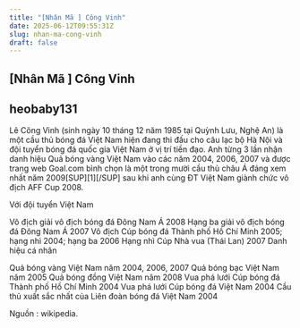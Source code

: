 ```yaml
---
title: "[Nhân Mã ] Công Vinh"
date: 2025-06-12T09:55:31Z
slug: nhan-ma-cong-vinh
draft: false
---
```


## [Nhân Mã ] Công Vinh

## heobaby131

Lê Công Vinh (sinh ngày 10 tháng 12 năm 1985 tại Quỳnh Lưu, Nghệ An) là một cầu thủ bóng đá Việt Nam hiện đang thi đấu cho câu lạc bộ Hà Nội và đội tuyển bóng đá quốc gia Việt Nam ở vị trí tiền đạo. Anh từng 3 lần nhận danh hiệu Quả bóng vàng Việt Nam vào các năm 2004, 2006, 2007 và được trang web Goal.com bình chọn là một trong mười cầu thủ châu Á đáng xem nhất năm 2009[SUP][1][/SUP] sau khi anh cùng ĐT Việt Nam giành chức vô địch AFF Cup 2008.


Với đội tuyển Việt Nam

Vô địch giải vô địch bóng đá Đông Nam Á 2008
Hạng ba giải vô địch bóng đá Đông Nam Á 2007
Vô địch Cúp bóng đá Thành phố Hồ Chí Minh 2005; hạng nhì 2004; hạng ba 2006
Hạng nhì Cúp Nhà vua (Thái Lan) 2007
Danh hiệu cá nhân

Quả bóng vàng Việt Nam năm 2004, 2006, 2007
Quả bóng bạc Việt Nam năm 2005
Quả bóng đồng Việt Nam năm 2008
Vua phá lưới Cúp bóng đá Thành phố Hồ Chí Minh 2004
Vua phá lưới Cúp bóng đá Việt Nam 2004
Cầu thủ xuất sắc nhất của Liên đoàn bóng đá Việt Nam 2004



Nguồn : wikipedia.​

​